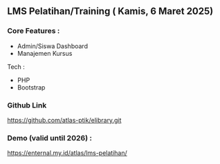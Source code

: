 ## LMS Pelatihan/Training ( Kamis, 6 Maret 2025)
### Core Features :
- Admin/Siswa Dashboard
- Manajemen Kursus

Tech :
- PHP
- Bootstrap

### Github Link
https://github.com/atlas-ptik/elibrary.git

### Demo (valid until 2026) :
https://enternal.my.id/atlas/lms-pelatihan/

